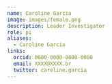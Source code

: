 ```yaml
---
name: Caroline Garcia
image: images/female.png
description: Leader Investigator
role: pi
aliases:
  - Caroline Garcia
links:
  orcid: 0000-0000-0000-0000
  email: XXXX@XXXX.br
  twitter: caroline.garcia
---
```

